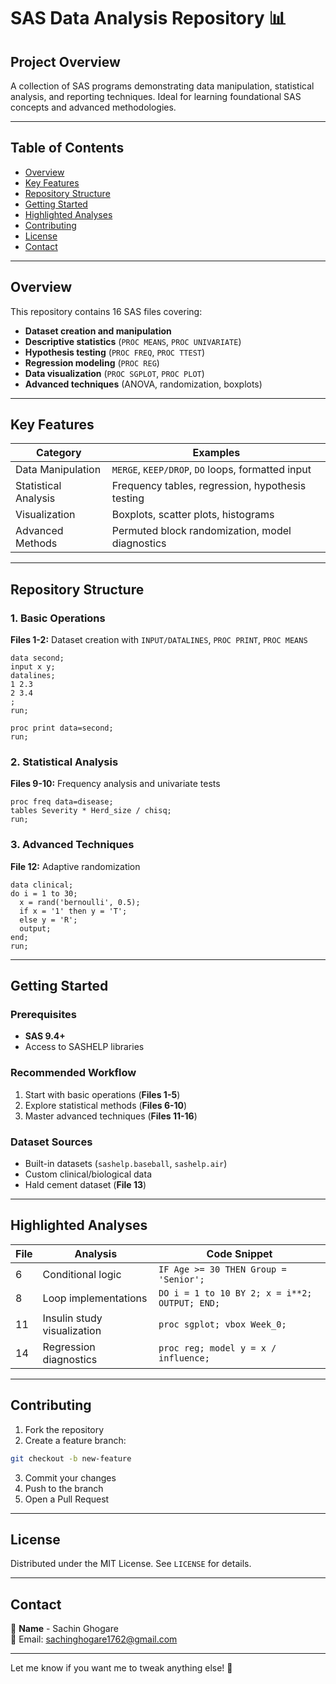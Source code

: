 # SAS Data Analysis Repository 📊

## Project Overview

A collection of SAS programs demonstrating data manipulation, statistical analysis, and reporting techniques. Ideal for learning foundational SAS concepts and advanced methodologies.

---

## Table of Contents

- [Overview](#overview)
- [Key Features](#key-features)
- [Repository Structure](#repository-structure)
- [Getting Started](#getting-started)
- [Highlighted Analyses](#highlighted-analyses)
- [Contributing](#contributing)
- [License](#license)
- [Contact](#contact)

---

## Overview

This repository contains 16 SAS files covering:

- **Dataset creation and manipulation**
- **Descriptive statistics** (`PROC MEANS`, `PROC UNIVARIATE`)
- **Hypothesis testing** (`PROC FREQ`, `PROC TTEST`)
- **Regression modeling** (`PROC REG`)
- **Data visualization** (`PROC SGPLOT`, `PROC PLOT`)
- **Advanced techniques** (ANOVA, randomization, boxplots)

---

## Key Features

| **Category**              | **Examples**                                           |
|---------------------------|-------------------------------------------------------|
| Data Manipulation         | `MERGE`, `KEEP/DROP`, `DO` loops, formatted input      |
| Statistical Analysis      | Frequency tables, regression, hypothesis testing      |
| Visualization             | Boxplots, scatter plots, histograms                   |
| Advanced Methods          | Permuted block randomization, model diagnostics       |

---

## Repository Structure

### 1. Basic Operations

**Files 1-2:** Dataset creation with `INPUT/DATALINES`, `PROC PRINT`, `PROC MEANS`

```sas
data second;
input x y;
datalines;
1 2.3
2 3.4
;
run;

proc print data=second;
run;
```

### 2. Statistical Analysis

**Files 9-10:** Frequency analysis and univariate tests

```sas
proc freq data=disease;
tables Severity * Herd_size / chisq;
run;
```

### 3. Advanced Techniques

**File 12:** Adaptive randomization

```sas
data clinical;
do i = 1 to 30;
  x = rand('bernoulli', 0.5);
  if x = '1' then y = 'T';
  else y = 'R';
  output;
end;
run;
```

---

## Getting Started

### Prerequisites

- **SAS 9.4+**
- Access to SASHELP libraries

### Recommended Workflow

1. Start with basic operations (**Files 1-5**)
2. Explore statistical methods (**Files 6-10**)
3. Master advanced techniques (**Files 11-16**)

### Dataset Sources

- Built-in datasets (`sashelp.baseball`, `sashelp.air`)
- Custom clinical/biological data
- Hald cement dataset (**File 13**)

---

## Highlighted Analyses

| **File** | **Analysis**                         | **Code Snippet**                                |
|----------|--------------------------------------|------------------------------------------------|
| 6        | Conditional logic                   | `IF Age >= 30 THEN Group = 'Senior';`           |
| 8        | Loop implementations                | `DO i = 1 to 10 BY 2; x = i**2; OUTPUT; END;`   |
| 11       | Insulin study visualization         | `proc sgplot; vbox Week_0;`                     |
| 14       | Regression diagnostics              | `proc reg; model y = x / influence;`            |

---

## Contributing

1. Fork the repository
2. Create a feature branch:

```bash
git checkout -b new-feature
```

3. Commit your changes
4. Push to the branch
5. Open a Pull Request

---

## License

Distributed under the MIT License. See `LICENSE` for details.

---

## Contact

📧 **Name** - Sachin Ghogare  
📧 Email: [sachinghogare1762@gmail.com](mailto:sachinghogare1762@gmail.com)




---

Let me know if you want me to tweak anything else! 🚀

